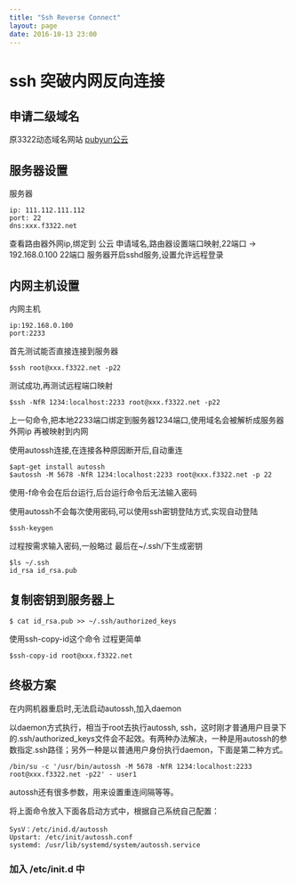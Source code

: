 ```yaml
---
title: "Ssh Reverse Connect"
layout: page
date: 2016-10-13 23:00
---
```



# ssh 突破内网反向连接 #

## 申请二级域名 ##

原3322动态域名网站
[pubyun公云](http://www.pubyun.com)

## 服务器设置 ##

服务器
```
ip: 111.112.111.112
port: 22
dns:xxx.f3322.net
```

查看路由器外网ip,绑定到 公云 申请域名,路由器设置端口映射,22端口 -> 192.168.0.100 22端口
服务器开启sshd服务,设置允许远程登录

## 内网主机设置 ##

内网主机
```
ip:192.168.0.100
port:2233
```

首先测试能否直接连接到服务器
```
$ssh root@xxx.f3322.net -p22 
```

测试成功,再测试远程端口映射
```
$ssh -NfR 1234:localhost:2233 root@xxx.f3322.net -p22
```
上一句命令,把本地2233端口绑定到服务器1234端口,使用域名会被解析成服务器外网ip
再被映射到内网

使用autossh连接,在连接各种原因断开后,自动重连 
```
$apt-get install autossh
$autossh -M 5678 -NfR 1234:localhost:2233 root@xxx.f3322.net -p 22
```
使用-f命令会在后台运行,后台运行命令后无法输入密码

使用autossh不会每次使用密码,可以使用ssh密钥登陆方式,实现自动登陆
```
$ssh-keygen
```

过程按需求输入密码,一般略过
最后在~/.ssh/下生成密钥

```
$ls ~/.ssh
id_rsa id_rsa.pub
```

## 复制密钥到服务器上 ##

```
$ cat id_rsa.pub >> ~/.ssh/authorized_keys
```

使用ssh-copy-id这个命令 过程更简单

```
$ssh-copy-id root@xxx.f3322.net
```


## 终极方案 ##

在内网机器重启时,无法启动autossh,加入daemon

以daemon方式执行，相当于root去执行autossh, ssh，这时刚才普通用户目录下的.ssh/authorized_keys文件会不起效。有两种办法解决，一种是用autossh的参数指定.ssh路径；另外一种是以普通用户身份执行daemon，下面是第二种方式。

```
/bin/su -c '/usr/bin/autossh -M 5678 -NfR 1234:localhost:2233 root@xxx.f3322.net -p22' - user1
```

autossh还有很多参数，用来设置重连间隔等等。

将上面命令放入下面各启动方式中，根据自己系统自己配置：

```
SysV：/etc/inid.d/autossh
Upstart: /etc/init/autossh.conf
systemd: /usr/lib/systemd/system/autossh.service
```


### 加入 /etc/init.d 中 ###



